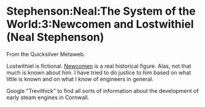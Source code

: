 
# Stephenson:Neal:The System of the World:3:Newcomen and Lostwithiel (Neal Stephenson)

From the Quicksilver Metaweb.

Lostwithiel is fictional. [Newcomen](/thomas-newcomen) is a real historical figure. Alas, not that much is known about him. I have tried to do justice to him based on what little is known and on what I know of engineers in general.

Google "Trevithick" to find all sorts of information about the development of early steam engines in Cornwall.
